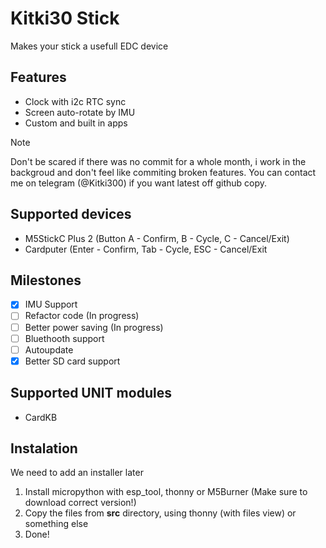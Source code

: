 # Kitki30 Stick
Makes your stick a usefull EDC device
## Features
- Clock with i2c RTC sync
- Screen auto-rotate by IMU
- Custom and built in apps

> [!NOTE]
> Don't be scared if there was no commit for a whole month, i work in the backgroud and don't feel like commiting broken features. You can contact me on telegram (@Kitki300) if you want latest off github copy.

## Supported devices
- M5StickC Plus 2 (Button A - Confirm, B - Cycle, C - Cancel/Exit)
- Cardputer (Enter - Confirm, Tab - Cycle, ESC - Cancel/Exit

## Milestones
- [X] IMU Support
- [ ] Refactor code (In progress)
- [ ] Better power saving (In progress)
- [ ] Bluethooth support
- [ ] Autoupdate
- [X] Better SD card support

## Supported UNIT modules
- CardKB

## Instalation
We need to add an installer later

1. Install micropython with esp_tool, thonny or M5Burner (Make sure to download correct version!)
2. Copy the files from **src** directory, using thonny (with files view) or something else
3. Done!
